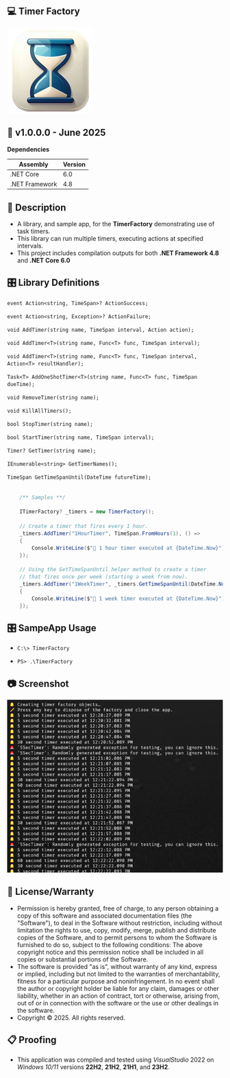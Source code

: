 ## 💻 Timer Factory

![Icon](./AppIcon.png)

## 📝 v1.0.0.0 - June 2025

**Dependencies**

| Assembly | Version |
| ---- | ---- |
| .NET Core | 6.0 |
| .NET Framework | 4.8 |

## 📰 Description
- A library, and sample app, for the **TimerFactory** demonstrating use of task timers.
- This library can run multiple timers, executing actions at specified intervals.
- This project includes compilation outputs for both **.NET Framework 4.8** and **.NET Core 6.0**

## 🎛️ Library Definitions

`event Action<string, TimeSpan>? ActionSuccess;`

`event Action<string, Exception>? ActionFailure;`

`void AddTimer(string name, TimeSpan interval, Action action);`

`void AddTimer<T>(string name, Func<T> func, TimeSpan interval);`

`void AddTimer<T>(string name, Func<T> func, TimeSpan interval, Action<T> resultHandler);`

`Task<T> AddOneShotTimer<T>(string name, Func<T> func, TimeSpan dueTime);`

`void RemoveTimer(string name);`

`void KillAllTimers();`

`bool StopTimer(string name);`

`bool StartTimer(string name, TimeSpan interval);`

`Timer? GetTimer(string name);`

`IEnumerable<string> GetTimerNames();`

`TimeSpan GetTimeSpanUntil(DateTime futureTime);`


```csharp

    /** Samples **/

    ITimerFactory? _timers = new TimerFactory();
    
    // Create a timer that fires every 1 hour.
    _timers.AddTimer("1HourTimer", TimeSpan.FromHours(1), () =>
    {
        Console.WriteLine($"🔔 1 hour timer executed at {DateTime.Now}");
    });

    // Using the GetTimeSpanUntil helper method to create a timer 
    // that fires once per week (starting a week from now).
    _timers.AddTimer("1WeekTimer", _timers.GetTimeSpanUntil(DateTime.Now.AddDays(1)), () =>
    {
        Console.WriteLine($"🔔 1 week timer executed at {DateTime.Now}");
    });

```

## 🎛️ SampeApp Usage

- `C:\> TimerFactory`

- `PS> .\TimerFactory`

## 📷 Screenshot

![Sample](./Screenshot.png)

## 🧾 License/Warranty
* Permission is hereby granted, free of charge, to any person obtaining a copy of this software and associated documentation files (the "Software"), to deal in the Software without restriction, including without limitation the rights to use, copy, modify, merge, publish and distribute copies of the Software, and to permit persons to whom the Software is furnished to do so, subject to the following conditions: The above copyright notice and this permission notice shall be included in all copies or substantial portions of the Software.
* The software is provided "as is", without warranty of any kind, express or implied, including but not limited to the warranties of merchantability, fitness for a particular purpose and noninfringement. In no event shall the author or copyright holder be liable for any claim, damages or other liability, whether in an action of contract, tort or otherwise, arising from, out of or in connection with the software or the use or other dealings in the software.
* Copyright © 2025. All rights reserved.

## 📋 Proofing
* This application was compiled and tested using *VisualStudio* 2022 on *Windows 10/11* versions **22H2**, **21H2**, **21H1**, and **23H2**.


